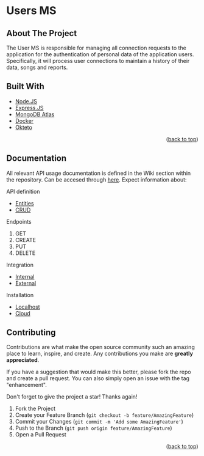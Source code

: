 # Users MS

<!-- ABOUT THE PROJECT -->
## About The Project
The User MS is responsible for managing all connection requests to the application for the authentication of personal data of the application users. Specifically, it will process user connections to maintain a history of their data, songs and reports.

## Built With

* [Node.JS](https://nodejs.org/)
* [Express.JS](https://expressjs.com/)
* [MongoDB Atlas](https://www.mongodb.com/atlas/database)
* [Docker](https://www.docker.com/)
* [Okteto](https://www.okteto.com/)

<p align="right">(<a href="#top">back to top</a>)</p>

## Documentation
All relevant API usage documentation is defined in the Wiki section within the repository. Can be accesed through [here](https://github.com/fisg4/ms-users/wiki). Expect information about:

API definition
* [Entities](https://github.com/fisg4/ms-users/wiki/API-Definition#entities)
* [CRUD](https://github.com/fisg4/ms-users/wiki/API-Definition#crud)

Endpoints
1. GET
2. CREATE
4. PUT
5. DELETE

Integration 
* [Internal](https://github.com/fisg4/ms-users/wiki/API-Definition#integration-with-internal-apis)
* [External](https://github.com/fisg4/ms-users/wiki/API-Definition#integration-with-external-apis)

Installation
* [Localhost](https://github.com/fisg4/ms-users/wiki/Installation#localhost)
* [Cloud](https://github.com/fisg4/ms-users/wiki/Installation#cloud)

<!-- CONTRIBUTING -->
## Contributing

Contributions are what make the open source community such an amazing place to learn, inspire, and create. Any contributions you make are **greatly appreciated**.

If you have a suggestion that would make this better, please fork the repo and create a pull request. You can also simply open an issue with the tag "enhancement".

Don't forget to give the project a star! Thanks again!

1. Fork the Project
2. Create your Feature Branch (`git checkout -b feature/AmazingFeature`)
3. Commit your Changes (`git commit -m 'Add some AmazingFeature'`)
4. Push to the Branch (`git push origin feature/AmazingFeature`)
5. Open a Pull Request

<p align="right">(<a href="#top">back to top</a>)</p>
